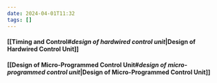 ```yaml
---
date: 2024-04-01T11:32
tags: []
---
```

#### [[Timing and Control#*design of hardwired control unit*|Design of Hardwired Control Unit]]
#### [[Design of Micro-Programmed Control Unit#*design of micro-programmed control unit*|Design of Micro-Programmed Control Unit]]
